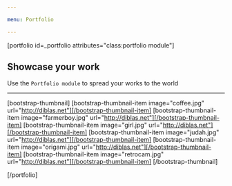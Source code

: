 ```yaml
---

menu: Portfolio

---
```


[portfolio id=_portfolio attributes="class:portfolio module"]

## Showcase your work
Use the `Portfolio module` to spread your works to the world

___

[bootstrap-thumbnail]
[bootstrap-thumbnail-item image="coffee.jpg" url="http://diblas.net"][/bootstrap-thumbnail-item]
[bootstrap-thumbnail-item image="farmerboy.jpg" url="http://diblas.net"][/bootstrap-thumbnail-item]
[bootstrap-thumbnail-item image="girl.jpg" url="http://diblas.net"][/bootstrap-thumbnail-item]
[bootstrap-thumbnail-item image="judah.jpg" url="http://diblas.net"][/bootstrap-thumbnail-item]
[bootstrap-thumbnail-item image="origami.jpg" url="http://diblas.net"][/bootstrap-thumbnail-item]
[bootstrap-thumbnail-item image="retrocam.jpg" url="http://diblas.net"][/bootstrap-thumbnail-item]
[/bootstrap-thumbnail]

[/portfolio]